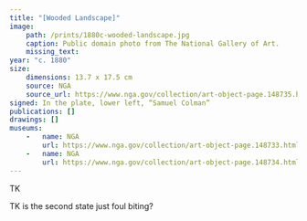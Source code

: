 ```yaml
---
title: "[Wooded Landscape]"
image:
    path: /prints/1880c-wooded-landscape.jpg
    caption: Public domain photo from The National Gallery of Art.
    missing_text: 
year: "c. 1880"
size:
    dimensions: 13.7 x 17.5 cm
    source: NGA
    source_url: https://www.nga.gov/collection/art-object-page.148735.html
signed: In the plate, lower left, “Samuel Colman”
publications: []
drawings: []
museums: 
    -   name: NGA
        url: https://www.nga.gov/collection/art-object-page.148733.html
    -   name: NGA
        url: https://www.nga.gov/collection/art-object-page.148734.html
---
```

TK

TK is the second state just foul biting?
